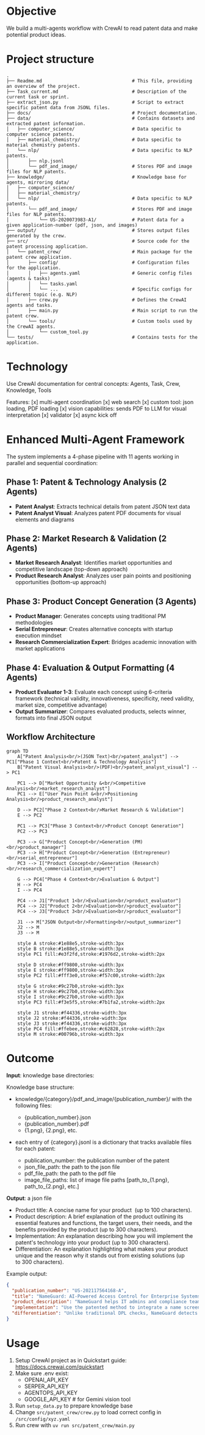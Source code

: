 # Objective

We build a multi-agents workflow with CrewAI to read patent data and make potential product ideas.

# Project structure

```
.
├── Readme.md                                 # This file, providing an overview of the project.
├── Task_current.md                           # Description of the current task or sprint.
├── extract_json.py                           # Script to extract specific patent data from JSONL files.
├── docs/                                     # Project documentation.
├── data/                                     # Contains datasets and extracted patent information.
│   ├── computer_science/                     # Data specific to computer science patents.
│   ├── material_chemistry/                   # Data specific to material chemistry patents.
│   └── nlp/                                  # Data specific to NLP patents.
│       ├── nlp.jsonl
│       └── pdf_and_image/                    # Stores PDF and image files for NLP patents.
├── knowledge/                                # Knowledge base for agents, mirroring data/
│   ├── computer_science/                     
│   ├── material_chemistry/                   
│   └── nlp/                                  # Data specific to NLP patents.
│       └── pdf_and_image/                    # Stores PDF and image files for NLP patents.
│           └── US-2020073983-A1/             # Patent data for a given application-number (pdf, json, and images)
├── output/                                   # Stores output files generated by the crew.
├── src/                                      # Source code for the patent processing application.
│   └── patent_crew/                          # Main package for the patent crew application.
│       ├── config/                           # Configuration files for the application.
│       │   ├── agents.yaml                   # Generic config files (agents & tasks)
│       │   └── tasks.yaml
│       │   └── ...                           # Specific configs for different topic (e.g. NLP)
│       ├── crew.py                           # Defines the CrewAI agents and tasks.
│       ├── main.py                           # Main script to run the patent crew.
│       └── tools/                            # Custom tools used by the CrewAI agents.
│           └── custom_tool.py
└── tests/                                    # Contains tests for the application.
```

# Technology

Use CrewAI documentation for central concepts: Agents, Task, Crew, Knowledge, Tools

Features:
[x] multi-agent coordination
[x] web search 
[x] custom tool: json loading, PDF loading
[x] vision capabilities: sends PDF to LLM for visual interpretation
[x] validator
[x] async kick off

# Enhanced Multi-Agent Framework

The system implements a 4-phase pipeline with 11 agents working in parallel and sequential coordination:

## Phase 1: Patent & Technology Analysis (2 Agents)
- **Patent Analyst**: Extracts technical details from patent JSON text data
- **Patent Analyst Visual**: Analyzes patent PDF documents for visual elements and diagrams

## Phase 2: Market Research & Validation (2 Agents) 
- **Market Research Analyst**: Identifies market opportunities and competitive landscape (top-down approach)
- **Product Research Analyst**: Analyzes user pain points and positioning opportunities (bottom-up approach)

## Phase 3: Product Concept Generation (3 Agents)
- **Product Manager**: Generates concepts using traditional PM methodologies
- **Serial Entrepreneur**: Creates alternative concepts with startup execution mindset
- **Research Commercialization Expert**: Bridges academic innovation with market applications

## Phase 4: Evaluation & Output Formatting (4 Agents)
- **Product Evaluator 1-3**: Evaluate each concept using 6-criteria framework (technical validity, innovativeness, specificity, need validity, market size, competitive advantage)
- **Output Summarizer**: Compares evaluated products, selects winner, formats into final JSON output

## Workflow Architecture

```mermaid
graph TD
    A["Patent Analysis<br/>(JSON Text)<br/>patent_analyst"] --> PC1["Phase 1 Context<br/>Patent & Technology Analysis"]
    B["Patent Visual Analysis<br/>(PDF)<br/>patent_analyst_visual"] --> PC1
    
    PC1 --> D["Market Opportunity &<br/>Competitive Analysis<br/>market_research_analyst"]
    PC1 --> E["User Pain Point &<br/>Positioning Analysis<br/>product_research_analyst"]
    
    D --> PC2["Phase 2 Context<br/>Market Research & Validation"]
    E --> PC2
    
    PC1 --> PC3["Phase 3 Context<br/>Product Concept Generation"]
    PC2 --> PC3
    
    PC3 --> G["Product Concept<br/>Generation (PM)<br/>product_manager"]
    PC3 --> H["Product Concept<br/>Generation (Entrepreneur)<br/>serial_entrepreneur"]
    PC3 --> I["Product Concept<br/>Generation (Research)<br/>research_commercialization_expert"]
    
    G --> PC4["Phase 4 Context<br/>Evaluation & Output"]
    H --> PC4
    I --> PC4
    
    PC4 --> J1["Product 1<br/>Evaluation<br/>product_evaluator"]
    PC4 --> J2["Product 2<br/>Evaluation<br/>product_evaluator"]
    PC4 --> J3["Product 3<br/>Evaluation<br/>product_evaluator"]
    
    J1 --> M["JSON Output<br/>Formatting<br/>output_summarizer"]
    J2 --> M
    J3 --> M
    
    style A stroke:#1e88e5,stroke-width:3px
    style B stroke:#1e88e5,stroke-width:3px
    style PC1 fill:#e3f2fd,stroke:#1976d2,stroke-width:2px
    
    style D stroke:#ff9800,stroke-width:3px
    style E stroke:#ff9800,stroke-width:3px
    style PC2 fill:#fff3e0,stroke:#f57c00,stroke-width:2px
    
    style G stroke:#9c27b0,stroke-width:3px
    style H stroke:#9c27b0,stroke-width:3px
    style I stroke:#9c27b0,stroke-width:3px
    style PC3 fill:#f3e5f5,stroke:#7b1fa2,stroke-width:2px
    
    style J1 stroke:#f44336,stroke-width:3px
    style J2 stroke:#f44336,stroke-width:3px
    style J3 stroke:#f44336,stroke-width:3px
    style PC4 fill:#ffebee,stroke:#c62828,stroke-width:2px
    style M stroke:#00796b,stroke-width:3px
```

# Outcome

**Input**: knowledge base directories:

Knowledge base structure:
- knowledge/{category}/pdf_and_image/{publication_number}/ with the following files:
  - {publication_number}.json
  - {publication_number}.pdf
  - {1.png}, {2.png}, etc.

- each entry of {category}.jsonl  is a dictionary that tracks available files for each patent:
  - publication_number: the publication number of the patent
  - json_file_path: the path to the json file
  - pdf_file_path: the path to the pdf file
  - image_file_paths: list of image file paths [path_to_{1.png}, path_to_{2.png}, etc.]

**Output**: a json file
- Product title: A concise name for your product  (up to 100 characters).
- Product description: A brief explanation of the product outlining its essential features and functions, the target users, their needs, and the benefits provided by the product (up to 300 characters).
- Implementation: An explanation describing how you will implement the patent's technology into your product (up to 300 characters).
- Differentiation: An explanation highlighting what makes your product unique and the reason why it stands out from existing solutions (up to 300 characters).

Example output:
```json
{
  "publication_number": "US-202117564168-A",
  "title": "NameGuard: AI-Powered Access Control for Enterprise Systems",
  "product_description": "NameGuard helps IT admins and compliance teams block unauthorized access by checking user names against global deny lists and using AI to catch name variations. It's ideal for finance, defense, and critical infrastructure sectors needing strong security and compliance.",
  "implementation": "Use the patented method to integrate a name screening API into login or user registration flows. Names are matched against an updated denylist, decomposed, and analyzed via a neural network to detect obfuscated identities. Access decisions are then returned to the enterprise system.",
  "differentiation": "Unlike traditional DPL checks, NameGuard detects partial or altered name matches using name decomposition and machine learning. It adapts to evolving threats, aggregates multi-source deny lists, and flags suspect names not yet on known lists, reducing false negatives and increasing compliance accuracy."
}
```

# Usage

1. Setup CrewAI project as in Quickstart guide: https://docs.crewai.com/quickstart
2. Make sure .env exist:
   - OPENAI_API_KEY
   - SERPER_API_KEY
   - AGENTOPS_API_KEY
   - GOOGLE_API_KEY # for Gemini vision tool
3. Run `setup_data.py` to prepare knowledge base
4. Change `src/patent_crew/crew.py` to load correct config in `/src/config/xyz.yaml`
5. Run crew with `uv run src/patent_crew/main.py`